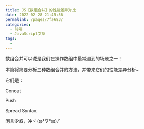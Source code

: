 ```yaml
---
title: JS【数组合并】的性能差异对比
date: 2022-02-28 21:45:56
permalink: /pages/7fa683/
categories:
  - 前端
  - JavaScript文章
tags:
  - 
---
```

数组合并可以说是我们在操作数组中最常遇到的场景之一！

本篇将简要分析三种数组合并的方法，并带来它们的性能差异分析~

它们是：

Concat

Push

Spread Syntax

闲言少叙，冲ヾ(◍°∇°◍)ﾉﾞ